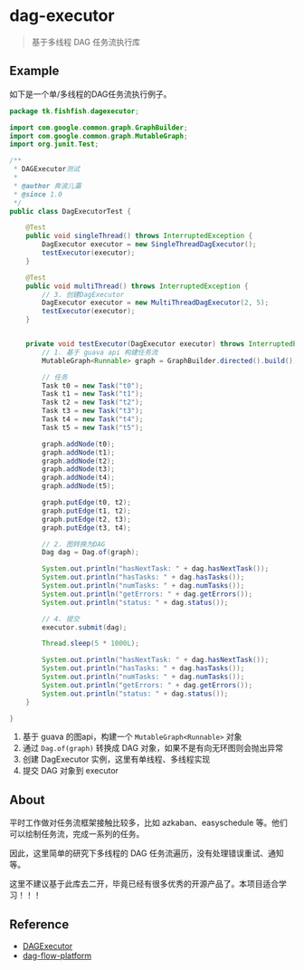 # dag-executor

> 基于多线程 DAG 任务流执行库

## Example

如下是一个单/多线程的DAG任务流执行例子。

```java
package tk.fishfish.dagexecutor;

import com.google.common.graph.GraphBuilder;
import com.google.common.graph.MutableGraph;
import org.junit.Test;

/**
 * DAGExecutor测试
 *
 * @author 奔波儿灞
 * @since 1.0
 */
public class DagExecutorTest {

    @Test
    public void singleThread() throws InterruptedException {
        DagExecutor executor = new SingleThreadDagExecutor();
        testExecutor(executor);
    }

    @Test
    public void multiThread() throws InterruptedException {
        // 3. 创建DagExecutor
        DagExecutor executor = new MultiThreadDagExecutor(2, 5);
        testExecutor(executor);
    }


    private void testExecutor(DagExecutor executor) throws InterruptedException {
        // 1. 基于 guava api 构建任务流
        MutableGraph<Runnable> graph = GraphBuilder.directed().build();

        // 任务
        Task t0 = new Task("t0");
        Task t1 = new Task("t1");
        Task t2 = new Task("t2");
        Task t3 = new Task("t3");
        Task t4 = new Task("t4");
        Task t5 = new Task("t5");

        graph.addNode(t0);
        graph.addNode(t1);
        graph.addNode(t2);
        graph.addNode(t3);
        graph.addNode(t4);
        graph.addNode(t5);

        graph.putEdge(t0, t2);
        graph.putEdge(t1, t2);
        graph.putEdge(t2, t3);
        graph.putEdge(t3, t4);

        // 2. 图转换为DAG
        Dag dag = Dag.of(graph);

        System.out.println("hasNextTask: " + dag.hasNextTask());
        System.out.println("hasTasks: " + dag.hasTasks());
        System.out.println("numTasks: " + dag.numTasks());
        System.out.println("getErrors: " + dag.getErrors());
        System.out.println("status: " + dag.status());

        // 4. 提交
        executor.submit(dag);

        Thread.sleep(5 * 1000L);

        System.out.println("hasNextTask: " + dag.hasNextTask());
        System.out.println("hasTasks: " + dag.hasTasks());
        System.out.println("numTasks: " + dag.numTasks());
        System.out.println("getErrors: " + dag.getErrors());
        System.out.println("status: " + dag.status());
    }

}
```

1. 基于 guava 的图api，构建一个 `MutableGraph<Runnable>` 对象
1. 通过 `Dag.of(graph)` 转换成 DAG 对象，如果不是有向无环图则会抛出异常
1. 创建 DagExecutor 实例，这里有单线程、多线程实现
1. 提交 DAG 对象到 executor

## About

平时工作做对任务流框架接触比较多，比如 azkaban、easyschedule 等。他们可以绘制任务流，完成一系列的任务。

因此，这里简单的研究下多线程的 DAG 任务流遍历，没有处理错误重试、通知等。

这里不建议基于此库去二开，毕竟已经有很多优秀的开源产品了。本项目适合学习！！！

## Reference

* [DAGExecutor](https://github.com/idooley/DAGExecutor)
* [dag-flow-platform](https://github.com/a925907195/dag-flow-platform)
